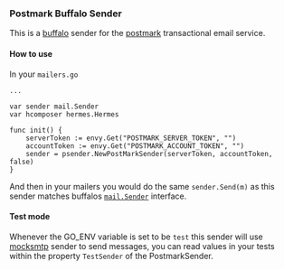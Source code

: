 ### Postmark Buffalo Sender

This is a [buffalo](github.com/gobuffalo/buffalo) sender for the [postmark](https://postmarkapp.com/) transactional email service.

#### How to use

In your `mailers.go`

```
...

var sender mail.Sender
var hcomposer hermes.Hermes

func init() {
	serverToken := envy.Get("POSTMARK_SERVER_TOKEN", "")
	accountToken := envy.Get("POSTMARK_ACCOUNT_TOKEN", "")
	sender = psender.NewPostMarkSender(serverToken, accountToken, false)
}
```

And then in your mailers you would do the same `sender.Send(m)` as this sender matches buffalos [`mail.Sender`](https://github.com/gobuffalo/buffalo/blob/master/mail/mail.go#L4) interface.

#### Test mode

Whenever the GO_ENV variable is set to be `test` this sender will use [mocksmtp](https://github.com/stanislas-m/mocksmtp) sender to send messages, you can read values in your tests within the property `TestSender` of the PostmarkSender.